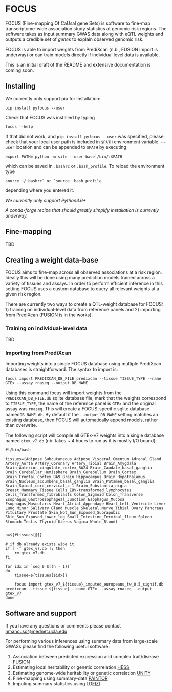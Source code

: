 FOCUS
=====
FOCUS (Fine-mapping Of CaUsal gene Sets) is software to fine-map transcriptome-wide association study statistics at genomic risk regions. The software takes as input summary GWAS data along with eQTL weights and outputs a credible set of _genes_ to explain observed genomic risk.

FOCUS is able to import weights from PrediXcan (n.b., FUSION import is underway) or can train models directly if individual level data is available.

This is an initial draft of the README and extensive documentation is coming soon.

Installing
----------
We currently only support pip for installation:

    pip install pyfocus --user
    
Check that FOCUS was installed by typing

    focus --help

If that did not work, and `pip install pyfocus --user` was specified, please check that your local user path is included in
`$PATH` environment variable. `--user` location and can be appended to `$PATH`
by executing

    export PATH=`python -m site --user-base`/bin/:$PATH
    
which can be saved in `.bashrc` or `.bash_profile`. To reload the environment type
    
    source ~/.bashrc` or `source .bash_profile 

depending where you entered it.

*We currently only support Python3.6+*

*A conda-forge recipe that should greatly simplify installation is currently underway.*

Fine-mapping
------------
TBD

Creating a weight data-base
---------------------------
FOCUS aims to fine-map across all observed associations at a risk region. Ideally this will be done using many prediction models trained across a variety of tissues and assays. In order to perform efficient inference in this setting FOCUS uses a custom database to query all relevant weights at a given risk region.

There are currently two ways to create a QTL-weight database for FOCUS: 1) training on individual-level data from reference panels and 2) importing from PrediXcan (FUSION is in the works). 

### Training on individual-level data
TBD

### Importing from PrediXcan
Importing weights into a single FOCUS database using multiple PrediXcan databases is straightforward. The syntax to import is: 

    focus import PREDIXCAN_DB_FILE predixcan --tissue TISSUE_TYPE --name GTEx --assay rnaseq --output DB_NAME
    
Using this command focus will import weights from the `PREDIXCAN_DB_FILE.db` sqlite database file, mark that the weights correspond to `TISSUE_TYPE`, the name of the reference panel is `GTEx` and the original assay was `rnaseq`. This will create a FOCUS-specific sqlite database named`DB_NAME.db`. By default if the `--output DB_NAME` setting matches an existing database, then FOCUS will automatically append models, rather than overwrite.

The following script will compile all GTEx-v7 weights into a single database named `gtex_v7.db` (nb: takes ~ 4 hours to run as it is mostly I/O bound):
```
#!/bin/bash

tissues=(Adipose_Subcutaneous Adipose_Visceral_Omentum Adrenal_Gland Artery_Aorta Artery_Coronary Artery_Tibial Brain_Amygdala Brain_Anterior_cingulate_cortex_BA24 Brain_Caudate_basal_ganglia Brain_Cerebellar_Hemisphere Brain_Cerebellum Brain_Cortex Brain_Frontal_Cortex_BA9 Brain_Hippocampus Brain_Hypothalamus Brain_Nucleus_accumbens_basal_ganglia Brain_Putamen_basal_ganglia Brain_Spinal_cord_cervical_c-1 Brain_Substantia_nigra Breast_Mammary_Tissue Cells_EBV-transformed_lymphocytes Cells_Transformed_fibroblasts Colon_Sigmoid Colon_Transverse Esophagus_Gastroesophageal_Junction Esophagus_Mucosa Esophagus_Muscularis Heart_Atrial_Appendage Heart_Left_Ventricle Liver Lung Minor_Salivary_Gland Muscle_Skeletal Nerve_Tibial Ovary Pancreas Pituitary Prostate Skin_Not_Sun_Exposed_Suprapubic Skin_Sun_Exposed_Lower_leg Small_Intestine_Terminal_Ileum Spleen Stomach Testis Thyroid Uterus Vagina Whole_Blood) 


n=${#tissues[@]}

# if db already exists wipe it
if [ -f gtex_v7.db ]; then
    rm gtex_v7.db
fi

for idx in `seq 0 $((n - 1))`
do
    tissue=${tissues[$idx]}

    focus import gtex_v7_${tissue}_imputed_europeans_tw_0.5_signif.db predixcan --tissue ${tissue} --name GTEx --assay rnaseq --output gtex_v7
done
```

Software and support
-----
If you have any questions or comments please contact nmancuso@mednet.ucla.edu

For performing various inferences using summary data from large-scale GWASs please find the following useful software:

1. Association between predicted expression and complex trait/disease [FUSION](https://github.com/gusevlab/fusion_twas)
2. Estimating local heritability or genetic correlation [HESS](https://github.com/huwenboshi/hess)
3. Estimating genome-wide heritability or genetic correlation [UNITY](https://github.com/bogdanlab/UNITY)
4. Fine-mapping using summary-data [PAINTOR](https://github.com/gkichaev/PAINTOR_V3.0)
5. Imputing summary statistics using LD[FIZI](https://github.com/bogdanlab/fizi)
